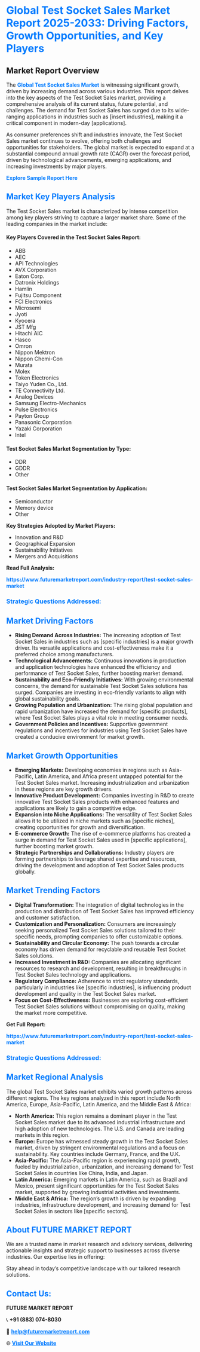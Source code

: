 <h1 style="color: #007BFF;">Global Test Socket Sales Market Report 2025-2033: Driving Factors, Growth Opportunities, and Key Players</h1>

<section id="overview">
<h2>Market Report Overview</h2>
<p>The <a href="https://www.futuremarketreport.com/industry-report/test-socket-sales-market" style="color: #007BFF; text-decoration: none;"><strong>Global Test Socket Sales Market</strong></a> is witnessing significant growth, driven by increasing demand across various industries. This report delves into the key aspects of the Test Socket Sales market, providing a comprehensive analysis of its current status, future potential, and challenges. The demand for Test Socket Sales has surged due to its wide-ranging applications in industries such as [insert industries], making it a critical component in modern-day [applications].</p>
<p>As consumer preferences shift and industries innovate, the Test Socket Sales market continues to evolve, offering both challenges and opportunities for stakeholders. The global market is expected to expand at a substantial compound annual growth rate (CAGR) over the forecast period, driven by technological advancements, emerging applications, and increasing investments by major players.</p>
</section>

<section id="overview">
<p><a href="https://www.futuremarketreport.com/request-sample/reportId=109639" style="color: #007BFF; text-decoration: none;"><strong>Explore Sample Report Here</strong></a></p>
</section>

<section id="key-players">
<h2 style="color: #007BFF;">Market Key Players Analysis</h2>
<p>The Test Socket Sales market is characterized by intense competition among key players striving to capture a larger market share. Some of the leading companies in the market include:</p>
<h4>Key Players Covered in the Test Socket Sales Report:</h4>
<ul><li>ABB</li><li>AEC</li><li>API Technologies</li><li>AVX Corporation</li><li>Eaton Corp.</li><li>Datronix Holdings</li><li>Hamlin</li><li>Fujitsu Component</li><li>FCI Electronics</li><li>Microsemi</li><li>Jyoti</li><li>Kyocera</li><li>JST Mfg</li><li>Hitachi AIC</li><li>Hasco</li><li>Omron</li><li>Nippon Mektron</li><li>Nippon Chemi-Con</li><li>Murata</li><li>Molex</li><li>Token Electronics</li><li>Taiyo Yuden Co., Ltd.</li><li>TE Connectivity Ltd.</li><li>Analog Devices</li><li>Samsung Electro-Mechanics</li><li>Pulse Electronics</li><li>Payton Group</li><li>Panasonic Corporation</li><li>Yazaki Corporation</li><li>Intel</li></ul>
<h4>Test Socket Sales Market Segmentation by Type:</h4>
<ul><li>DDR</li><li>GDDR</li><li>Other</li></ul>

<h4>Test Socket Sales Market Segmentation by Application:</h4>
<ul><li>Semiconductor</li><li>Memory device</li><li>Other</li></ul>
<p><strong>Key Strategies Adopted by Market Players:</strong></p>
<ul>
<li>Innovation and R&D</li>
<li>Geographical Expansion</li>
<li>Sustainability Initiatives</li>
<li>Mergers and Acquisitions</li>
</ul>
</section>

<section>
<p><strong>Read Full Analysis: </strong></p><a href="https://www.futuremarketreport.com/industry-report/test-socket-sales-market" style="color: #007BFF; text-decoration: none;"><strong>https://www.futuremarketreport.com/industry-report/test-socket-sales-market</strong></a>
<h3 style="color: #007BFF;">Strategic Questions Addressed:</h3>
</section>

<section id="driving-factors">
<h2 style="color: #007BFF;">Market Driving Factors</h2>
<ul>
<li><strong>Rising Demand Across Industries:</strong> The increasing adoption of Test Socket Sales in industries such as [specific industries] is a major growth driver. Its versatile applications and cost-effectiveness make it a preferred choice among manufacturers.</li>
<li><strong>Technological Advancements:</strong> Continuous innovations in production and application technologies have enhanced the efficiency and performance of Test Socket Sales, further boosting market demand.</li>
<li><strong>Sustainability and Eco-Friendly Initiatives:</strong> With growing environmental concerns, the demand for sustainable Test Socket Sales solutions has surged. Companies are investing in eco-friendly variants to align with global sustainability goals.</li>
<li><strong>Growing Population and Urbanization:</strong> The rising global population and rapid urbanization have increased the demand for [specific products], where Test Socket Sales plays a vital role in meeting consumer needs.</li>
<li><strong>Government Policies and Incentives:</strong> Supportive government regulations and incentives for industries using Test Socket Sales have created a conducive environment for market growth.</li>
</ul>
</section>

<section id="growth-opportunities">
<h2 style="color: #007BFF;">Market Growth Opportunities</h2>
<ul>
<li><strong>Emerging Markets:</strong> Developing economies in regions such as Asia-Pacific, Latin America, and Africa present untapped potential for the Test Socket Sales market. Increasing industrialization and urbanization in these regions are key growth drivers.</li>
<li><strong>Innovative Product Development:</strong> Companies investing in R&D to create innovative Test Socket Sales products with enhanced features and applications are likely to gain a competitive edge.</li>
<li><strong>Expansion into Niche Applications:</strong> The versatility of Test Socket Sales allows it to be utilized in niche markets such as [specific niches], creating opportunities for growth and diversification.</li>
<li><strong>E-commerce Growth:</strong> The rise of e-commerce platforms has created a surge in demand for Test Socket Sales used in [specific applications], further boosting market growth.</li>
<li><strong>Strategic Partnerships and Collaborations:</strong> Industry players are forming partnerships to leverage shared expertise and resources, driving the development and adoption of Test Socket Sales products globally.</li>
</ul>
</section>

<section id="trending-factors">
<h2 style="color: #007BFF;">Market Trending Factors</h2>
<ul>
<li><strong>Digital Transformation:</strong> The integration of digital technologies in the production and distribution of Test Socket Sales has improved efficiency and customer satisfaction.</li>
<li><strong>Customization and Personalization:</strong> Consumers are increasingly seeking personalized Test Socket Sales solutions tailored to their specific needs, prompting companies to offer customizable options.</li>
<li><strong>Sustainability and Circular Economy:</strong> The push towards a circular economy has driven demand for recyclable and reusable Test Socket Sales solutions.</li>
<li><strong>Increased Investment in R&D:</strong> Companies are allocating significant resources to research and development, resulting in breakthroughs in Test Socket Sales technology and applications.</li>
<li><strong>Regulatory Compliance:</strong> Adherence to strict regulatory standards, particularly in industries like [specific industries], is influencing product development and quality in the Test Socket Sales market.</li>
<li><strong>Focus on Cost-Effectiveness:</strong> Businesses are exploring cost-efficient Test Socket Sales solutions without compromising on quality, making the market more competitive.</li>
</ul>
</section>

<section>
<p><strong>Get Full Report: </strong></p><a href="https://www.futuremarketreport.com/industry-report/test-socket-sales-market" style="color: #007BFF; text-decoration: none;"><strong>https://www.futuremarketreport.com/industry-report/test-socket-sales-market</strong></a>
<h3 style="color: #007BFF;">Strategic Questions Addressed:</h3>
</section>


<section id="regional-analysis">
<h2 style="color: #007BFF;">Market Regional Analysis</h2>
<p>The global Test Socket Sales market exhibits varied growth patterns across different regions. The key regions analyzed in this report include North America, Europe, Asia-Pacific, Latin America, and the Middle East & Africa:</p>
<ul>
<li><strong>North America:</strong> This region remains a dominant player in the Test Socket Sales market due to its advanced industrial infrastructure and high adoption of new technologies. The U.S. and Canada are leading markets in this region.</li>
<li><strong>Europe:</strong> Europe has witnessed steady growth in the Test Socket Sales market, driven by stringent environmental regulations and a focus on sustainability. Key countries include Germany, France, and the U.K.</li>
<li><strong>Asia-Pacific:</strong> The Asia-Pacific region is experiencing rapid growth, fueled by industrialization, urbanization, and increasing demand for Test Socket Sales in countries like China, India, and Japan.</li>
<li><strong>Latin America:</strong> Emerging markets in Latin America, such as Brazil and Mexico, present significant opportunities for the Test Socket Sales market, supported by growing industrial activities and investments.</li>
<li><strong>Middle East & Africa:</strong> The region’s growth is driven by expanding industries, infrastructure development, and increasing demand for Test Socket Sales in sectors like [specific sectors].</li>
</ul>
</section>

<footer>
<h2 style="color: #007BFF;">About FUTURE MARKET REPORT</h2>
<p>We are a trusted name in market research and advisory services, delivering actionable insights and strategic support to businesses across diverse industries. Our expertise lies in offering:</p>

<p>Stay ahead in today’s competitive landscape with our tailored research solutions.</p>

<h2 style="color: #007BFF;">Contact Us:</h2>
<p><strong>FUTURE MARKET REPORT</strong></p>
<p>📞 <strong>+91 (883) 074-8030</strong></p>
<p>📧 <strong><a href="mailto:help@futuremarketreport.com" style="color: #007BFF;">help@futuremarketreport.com</a></strong></p>
<p>🌐 <strong><a href="https://www.futuremarketreport.com/" style="color: #007BFF;">Visit Our Website</a></strong></p>
</footer>